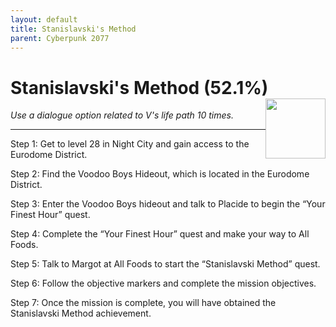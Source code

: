 ```yaml
---
layout: default
title: Stanislavski's Method
parent: Cyberpunk 2077
---
```


# Stanislavski's Method (52.1%) <img style="float: right;" src="https://cdn.cloudflare.steamstatic.com/steamcommunity/public/images/apps/1091500/943a38cb96238b7b020672cf360d9e763dcf6feb.jpg" width="96" height="96">

_Use a dialogue option related to V's life path 10 times._

***

Step 1: Get to level 28 in Night City and gain access to the Eurodome District.

Step 2: Find the Voodoo Boys Hideout, which is located in the Eurodome District.

Step 3: Enter the Voodoo Boys hideout and talk to Placide to begin the “Your Finest Hour” quest.

Step 4: Complete the “Your Finest Hour” quest and make your way to All Foods.

Step 5: Talk to Margot at All Foods to start the “Stanislavski Method” quest.

Step 6: Follow the objective markers and complete the mission objectives.

Step 7: Once the mission is complete, you will have obtained the Stanislavski Method achievement.